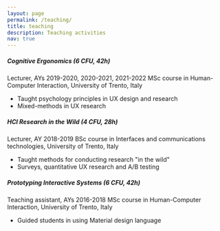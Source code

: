 ```yaml
---
layout: page
permalink: /teaching/
title: teaching
description: Teaching activities
nav: true
---
```


<h5>Cognitive Ergonomics (6 CFU, 42h)</h5>
Lecturer, AYs 2019-2020, 2020-2021, 2021-2022
<span class="emphasized">MSc course in Human-Computer Interaction, University of Trento, Italy</span>
<ul>
<li>Taught psychology principles in UX design and research</li>
<li>Mixed-methods in UX research</li>
</ul>

<h5>HCI Research in the Wild (4 CFU, 28h)</h5>
Lecturer, AY 2018-2019
<span class="emphasized">BSc course in Interfaces and communications technologies, University of Trento, Italy</span>
<ul>
<li>Taught methods for conducting research "in the wild"</li>
<li>Surveys, quantitative UX research and A/B testing</li>
</ul>

<h5>Prototyping Interactive Systems (6 CFU, 42h)</h5> 
Teaching assistant, AYs 2016-2018
<span class="emphasized">MSc course in Human-Computer Interaction, University of Trento, Italy</span>
<ul>
<li>Guided students in using Material design language</li>
</ul>

